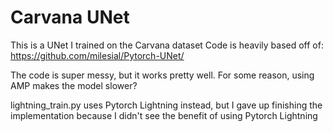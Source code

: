 # Carvana UNet

This is a UNet I trained on the Carvana dataset
Code is heavily based off of: https://github.com/milesial/Pytorch-UNet/

The code is super messy, but it works pretty well.
For some reason, using AMP makes the model slower?

lightning_train.py uses Pytorch Lightning instead, but I gave up finishing
the implementation because I didn't see the benefit of using Pytorch Lightning